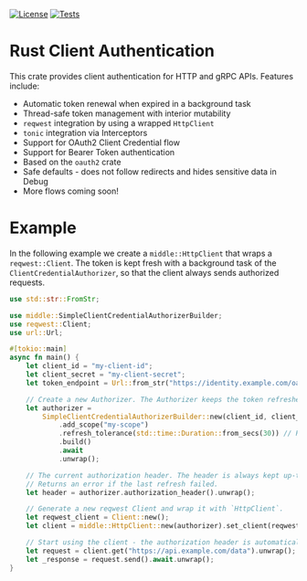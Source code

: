 [![License](https://img.shields.io/badge/License-Apache_2.0-blue.svg)](https://opensource.org/licenses/Apache-2.0)
[![Tests](https://github.com/vakamo-labs/middle-rs/actions/workflows/ci.yaml/badge.svg)](https://github.com/vakamo-labs/middle-rs/actions/workflows/ci.yaml)

# Rust Client Authentication

This crate provides client authentication for HTTP and gRPC APIs. Features include:

* Automatic token renewal when expired in a background task
* Thread-safe token management with interior mutability
* `reqwest` integration by using a wrapped `HttpClient`
* `tonic` integration via Interceptors
* Support for OAuth2 Client Credential flow
* Support for Bearer Token authentication
* Based on the `oauth2` crate
* Safe defaults - does not follow redirects and hides sensitive data in Debug
* More flows coming soon!

# Example

In the following example we create a `middle::HttpClient` that wraps a `reqwest::Client`.
The token is kept fresh with a background task of the `ClientCredentialAuthorizer`, so that the client always sends authorized requests.

```rust
use std::str::FromStr;

use middle::SimpleClientCredentialAuthorizerBuilder;
use reqwest::Client;
use url::Url;

#[tokio::main]
async fn main() {
    let client_id = "my-client-id";
    let client_secret = "my-client-secret";
    let token_endpoint = Url::from_str("https://identity.example.com/oauth2/token").unwrap();

    // Create a new Authorizer. The Authorizer keeps the token refreshed in the background.
    let authorizer =
        SimpleClientCredentialAuthorizerBuilder::new(client_id, client_secret, token_endpoint)
            .add_scope("my-scope")
            .refresh_tolerance(std::time::Duration::from_secs(30)) // Refresh 30 seconds before expiry
            .build()
            .await
            .unwrap();

    // The current authorization header. The header is always kept up-to-date.
    // Returns an error if the last refresh failed.
    let header = authorizer.authorization_header().unwrap();

    // Generate a new reqwest Client and wrap it with `HttpClient`.
    let reqwest_client = Client::new();
    let client = middle::HttpClient::new(authorizer).set_client(reqwest_client);

    // Start using the client - the authorization header is automatically added.
    let request = client.get("https://api.example.com/data").unwrap();
    let _response = request.send().await.unwrap();
}
```